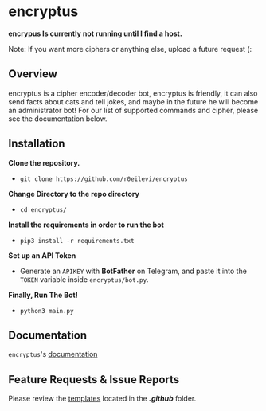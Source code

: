 # encryptus

**encrypus Is currently not running until I find a host.**

Note: If you want more ciphers or anything else, upload a future request (:

## Overview

encryptus is a cipher encoder/decoder bot, encryptus is friendly, it can also send facts about cats and tell jokes, and maybe in the future he will become an administrator bot!
For our list of supported commands and cipher, please see the documentation below.

## Installation

**Clone the repository.**

- `git clone https://github.com/r0eilevi/encryptus`

**Change Directory to the repo directory**

- `cd encryptus/`

**Install the requirements in order to run the bot**

- `pip3 install -r requirements.txt`

**Set up an API Token**

- Generate an `APIKEY` with **BotFather** on Telegram, and paste it into the `TOKEN` variable inside `encryptus/bot.py`.

**Finally, Run The Bot!**

- `python3 main.py`

## Documentation

`encryptus`'s [documentation](https://github.com/r0eilevi/encryptus/tree/master/docs)

## Feature Requests & Issue Reports

Please review the [templates](https://github.com/r0eilevi/encryptus/tree/master/.github) located in the ***.github*** folder.
  
  

